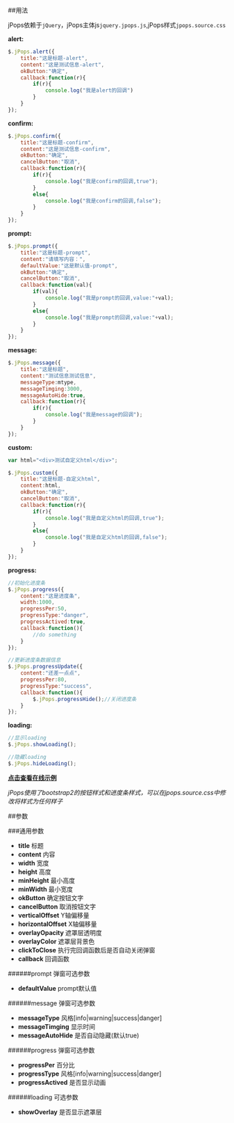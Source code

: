 ##用法

jPops依赖于```jQuery```，jPops主体js```jquery.jpops.js```,jPops样式```jpops.source.css```

**alert:**
```js
$.jPops.alert({
    title:"这是标题-alert",
    content:"这是测试信息-alert",
    okButton:"确定",
    callback:function(r){
        if(r){
            console.log("我是alert的回调")
        }
    }
});
```

**confirm:**
```js
$.jPops.confirm({
    title:"这是标题-confirm",
    content:"这是测试信息-confirm",
    okButton:"确定",
    cancelButton:"取消",
    callback:function(r){
        if(r){
            console.log("我是confirm的回调,true");
        }
        else{
            console.log("我是confirm的回调,false");
        }
    }
});
```

**prompt:**
```js
$.jPops.prompt({
    title:"这是标题-prompt",
    content:"请填写内容：",
    defaultValue:"这是默认值-prompt",
    okButton:"确定",
    cancelButton:"取消",
    callback:function(val){
        if(val){
            console.log("我是prompt的回调,value:"+val);
        }
        else{
            console.log("我是prompt的回调,value:"+val);
        }
    }
});
```

**message:**
```js
$.jPops.message({
    title:"这是标题",
    content:"测试信息测试信息",
    messageType:mtype,
    messageTimging:3000,
    messageAutoHide:true,
    callback:function(r){
        if(r){
            console.log("我是message的回调");
        }
    }
});
```

**custom:**
```js
var html="<div>测试自定义html</div>";

$.jPops.custom({
    title:"这是标题-自定义html",
    content:html,
    okButton:"确定",
    cancelButton:"取消",
    callback:function(r){
        if(r){
            console.log("我是自定义html的回调,true");
        }
        else{
            console.log("我是自定义html的回调,false");
        }
    }
});
```

**progress:**
```js
//初始化进度条
$.jPops.progress({
    content:"这是进度条",
    width:1000,
    progressPer:50,
    progressType:"danger",
    progressActived:true,
    callback:function(){
        //do something
    }
});

//更新进度条数据信息
$.jPops.progressUpdate({
    content:"还差一点点",
    progressPer:80,
    progressType:"success",
    callback:function(){
        $.jPops.progressHide();//关闭进度条
    }
});
```

**loading:**
```js
//显示loading
$.jPops.showLoading();

//隐藏loading
$.jPops.hideLoading();
```

**<a href="http://iancj.com/jPops/" target="_blank">点击查看在线示例</a>**

_jPops使用了bootstrap2的按钮样式和进度条样式，可以在jpops.source.css中修改将样式为任何样子_

##参数

###通用参数
- **title** 标题
- **content** 内容
- **width** 宽度
- **height** 高度
- **minHeight** 最小高度
- **minWidth** 最小宽度
- **okButton** 确定按钮文字
- **cancelButton** 取消按钮文字
- **verticalOffset** Y轴偏移量
- **horizontalOffset** X轴偏移量
- **overlayOpacity**  遮罩层透明度
- **overlayColor**  遮罩层背景色
- **clickToClose** 执行完回调函数后是否自动关闭弹窗
- **callback** 回调函数

######prompt 弹窗可选参数
- **defaultValue** prompt默认值

######message 弹窗可选参数
- **messageType** 风格[info|warning|success|danger]
- **messageTimging** 显示时间
- **messageAutoHide** 是否自动隐藏(默认true)

######progress 弹窗可选参数
- **progressPer** 百分比
- **progressType** 风格[info|warning|success|danger]
- **progressActived** 是否显示动画

######loading 可选参数
- **showOverlay** 是否显示遮罩层